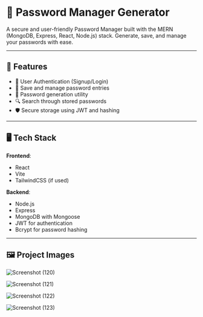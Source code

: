 
# 🔐 Password Manager Generator

A secure and user-friendly Password Manager built with the MERN (MongoDB, Express, React, Node.js) stack. Generate, save, and manage your passwords with ease.

---

## 🚀 Features

- 🔐 User Authentication (Signup/Login)
- 📁 Save and manage password entries
- 🧠 Password generation utility
- 🔍 Search through stored passwords
- 🛡️ Secure storage using JWT and hashing

---

## 🖥️ Tech Stack

**Frontend**:  
- React  
- Vite  
- TailwindCSS (if used)

**Backend**:  
- Node.js  
- Express  
- MongoDB with Mongoose  
- JWT for authentication  
- Bcrypt for password hashing

---

## 🖼️ Project Images
![Screenshot (120)](https://github.com/user-attachments/assets/21b2c2f4-1c34-49c1-9c5b-bf20b326793c)


![Screenshot (121)](https://github.com/user-attachments/assets/24c4ca59-014f-431d-9d26-d12f74b12fd5)



![Screenshot (122)](https://github.com/user-attachments/assets/98052d39-539e-4c7c-ace2-ffa79b23bae1)

![Screenshot (123)](https://github.com/user-attachments/assets/a229022f-9cd0-4891-b977-388f2e9dccc1)


